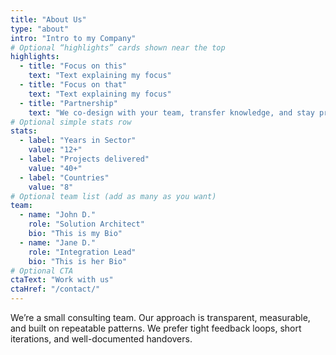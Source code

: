 ```yaml
---
title: "About Us"
type: "about"
intro: "Intro to my Company"
# Optional “highlights” cards shown near the top
highlights:
  - title: "Focus on this"
    text: "Text explaining my focus"
  - title: "Focus on that"
    text: "Text explaining my focus"
  - title: "Partnership"
    text: "We co-design with your team, transfer knowledge, and stay pragmatic."
# Optional simple stats row
stats:
  - label: "Years in Sector"
    value: "12+"
  - label: "Projects delivered"
    value: "40+"
  - label: "Countries"
    value: "8"
# Optional team list (add as many as you want)
team:
  - name: "John D."
    role: "Solution Architect"
    bio: "This is my Bio"
  - name: "Jane D."
    role: "Integration Lead"
    bio: "This is her Bio"
# Optional CTA
ctaText: "Work with us"
ctaHref: "/contact/"
---
```

<!-- You can write longer narrative content here in Markdown. -->
We’re a small consulting team. Our approach is transparent,
measurable, and built on repeatable patterns. We prefer tight feedback loops,
short iterations, and well-documented handovers.
